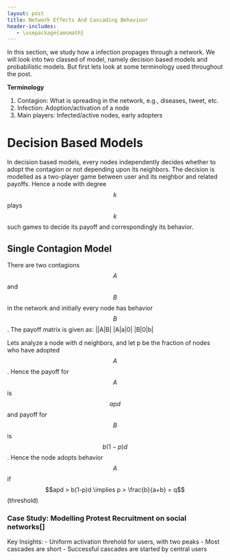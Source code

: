 ```yaml
---
layout: post
title: Network Effects And Cascading Behaviour
header-includes:
   - \usepackage{amsmath}
---
```


In this section, we study how a infection propages through a network. We will look into two classed of model, namely decision based models and probabilistic models. But first lets look at some terminology used throughout the post.

**Terminology**
1. Contagion: What is spreading in the network, e.g., diseases, tweet, etc.
2. Infection: Adoption/activation of a node
3. Main players: Infected/active nodes, early adopters

# Decision Based Models
In decision based models, every nodes independently decides whether to adopt the contagion or not depending upon its neighbors. The decision is modelled as a two-player game between user and its neighbor and related payoffs. Hence a node with degree $$k$$ plays $$k$$ such games to decide its payoff and correspondingly its behavior.

## Single Contagion Model
There are two contagions $$A$$ and $$B$$ in the network and initially every node has behavior $$B$$. The payoff matrix is given as:
||A|B|
|A|a|0|
|B|0|b|

Lets analyze a node with d neighbors, and let p be the fraction of nodes who have adopted $$A$$. Hence the payoff for $$A$$ is $$apd$$ and payoff for $$B$$ is $$b(1-p)d$$. Hence the node adopts behavior $$A$$ if 
$$apd > b(1-p)d \implies p > \frac{b}{a+b} = q$$(threshold)

### Case Study: Modelling Protest Recruitment on social networks[]
Key Insights:
    - Uniform activation threhold for users, with two peaks
    - Most cascades are short
    - Successful cascades are started by central users

